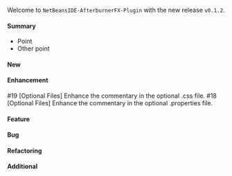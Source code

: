 Welcome to `NetBeansIDE-AfterburnerFX-Plugin` with the new release `v0.1.2`.



#### Summary
* Point
* Other point



#### New



#### Enhancement
#19 [Optional Files] Enhance the commentary in the optional .css file.
#18 [Optional Files] Enhance the commentary in the optional .properties file.



#### Feature



#### Bug



#### Refactoring



#### Additional



[//]: # (Issues which will be integrated in this release)
